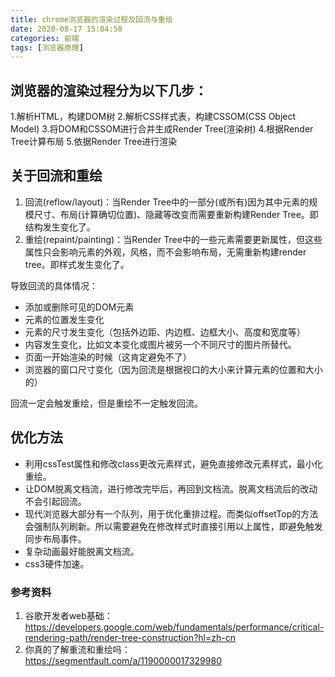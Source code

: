 ```yaml
---
title: chrome浏览器的渲染过程及回流与重绘
date: 2020-08-17 15:04:50
categories: 前端 
tags: [浏览器原理]
---
```


## 浏览器的渲染过程分为以下几步：
1.解析HTML，构建DOM树
2.解析CSS样式表，构建CSSOM(CSS Object Model)
3.将DOM和CSSOM进行合并生成Render Tree(渲染树)
4.根据Render Tree计算布局
5.依据Render Tree进行渲染

## 关于回流和重绘
1. 回流(reflow/layout)：当Render Tree中的一部分(或所有)因为其中元素的规模尺寸、布局(计算确切位置)、隐藏等改变而需要重新构建Render Tree。即结构发生变化了。
2. 重绘(repaint/painting)：当Render Tree中的一些元素需要更新属性，但这些属性只会影响元素的外观，风格，而不会影响布局，无需重新构建render tree。即样式发生变化了。

导致回流的具体情况：
* 添加或删除可见的DOM元素
* 元素的位置发生变化
* 元素的尺寸发生变化（包括外边距、内边框、边框大小、高度和宽度等）
* 内容发生变化，比如文本变化或图片被另一个不同尺寸的图片所替代。
* 页面一开始渲染的时候（这肯定避免不了）
* 浏览器的窗口尺寸变化（因为回流是根据视口的大小来计算元素的位置和大小的）

回流一定会触发重绘，但是重绘不一定触发回流。

## 优化方法
* 利用cssTest属性和修改class更改元素样式，避免直接修改元素样式，最小化重绘。
* 让DOM脱离文档流，进行修改完毕后，再回到文档流。脱离文档流后的改动不会引起回流。
* 现代浏览器大部分有一个队列，用于优化重排过程。而类似offsetTop的方法会强制队列刷新。所以需要避免在修改样式时直接引用以上属性，即避免触发同步布局事件。
* 复杂动画最好能脱离文档流。
* css3硬件加速。

### 参考资料
1. 谷歌开发者web基础：https://developers.google.com/web/fundamentals/performance/critical-rendering-path/render-tree-construction?hl=zh-cn
2. 你真的了解重流和重绘吗：https://segmentfault.com/a/1190000017329980